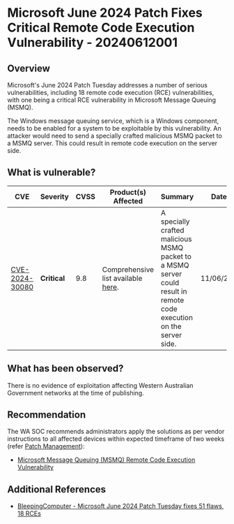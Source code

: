 # Microsoft June 2024 Patch Fixes Critical Remote Code Execution Vulnerability - 20240612001

## Overview

Microsoft's June 2024 Patch Tuesday addresses a number of serious vulnerabilities, including 18 remote code execution (RCE) vulnerabilities, with one being a critical RCE vulnerability in Microsoft Message Queuing (MSMQ).

The Windows message queuing service, which is a Windows component, needs to be enabled for a system to be exploitable by this vulnerability. An attacker would need to send a specially crafted malicious MSMQ packet to a MSMQ server. This could result in remote code execution on the server side.

## What is vulnerable?

| CVE  | Severity     | CVSS | Product(s) Affected | Summary | Dated |
| ---- | ------------ | ---- | ------------------- | ------- | ----- |
| [CVE-2024-30080](https://msrc.microsoft.com/update-guide/vulnerability/CVE-2024-30080) | **Critical** | 9.8  | Comprehensive list available [here](https://msrc.microsoft.com/update-guide/vulnerability/CVE-2024-30080). | A specially crafted malicious MSMQ packet to a MSMQ server could result in remote code execution on the server side.        | 11/06/2024      |

## What has been observed?

There is no evidence of exploitation affecting Western Australian Government networks at the time of publishing.

## Recommendation

The WA SOC recommends administrators apply the solutions as per vendor instructions to all affected devices within expected timeframe of two weeks (refer [Patch Management](../guidelines/patch-management.md)):

- [Microsoft Message Queuing (MSMQ) Remote Code Execution Vulnerability](https://msrc.microsoft.com/update-guide/vulnerability/CVE-2024-30080)

## Additional References

- [BleepingComputer - Microsoft June 2024 Patch Tuesday fixes 51 flaws, 18 RCEs](https://www.bleepingcomputer.com/news/microsoft/microsoft-june-2024-patch-tuesday-fixes-51-flaws-18-rces/)
